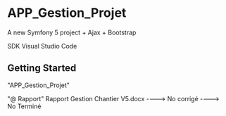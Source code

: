 # APP_Gestion_Projet

A new Symfony 5 project + Ajax + Bootstrap

SDK Visual Studio Code

## Getting Started

"APP_Gestion_Projet" 


"@ Rapport" 
Rapport Gestion Chantier V5.docx ----> No corrigé ----> No Terminé
